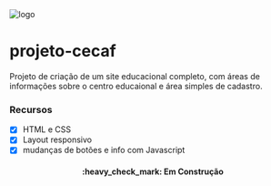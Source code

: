 <img alt="logo" title="CECAF" src="https://user-images.githubusercontent.com/78828927/148151176-829957f5-a4e9-4aa4-a3d2-23ca8210a9bf.png">

# projeto-cecaf
Projeto de criação de um site educacional completo, com áreas de informações sobre o centro educaional e área simples de cadastro.<br>

### Recursos
- [x] HTML e CSS
- [x] Layout responsivo
- [x] mudanças de botões e info com Javascript
<h4 align="center"> 
	:heavy_check_mark: Em Construção
</h4>
